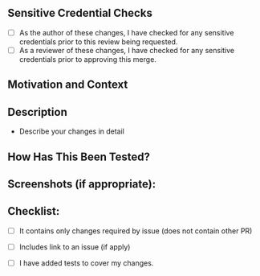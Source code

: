## Sensitive Credential Checks

- [ ] As the author of these changes, I have checked for any sensitive credentials prior to this review being requested.
- [ ] As a reviewer of these changes, I have checked for any sensitive credentials prior to approving this merge.

<!--- When merging the branch to dev please use the SQUASH AND MERGE --->

## Motivation and Context

<!--- Why is this change required? What problem does it solve? -->
<!--- If it fixes an open issue, please link to the issue here. -->

## Description

- Describe your changes in detail

## How Has This Been Tested?

<!--- Please describe in detail how you tested your changes. -->
<!--- Include details of your testing environment, and the tests you ran. -->
<!--- How does your change affect other areas of the code, etc. -->

## Screenshots (if appropriate):

## Checklist:

<!--- Go over all the following points, and put an `x` in all the boxes that apply. -->
<!--- If you're unsure about any of these, don't hesitate to ask. We're here to help! -->
- [ ] It contains only changes required by issue (does not contain other PR)
- [ ] Includes link to an issue (if apply)
- [ ] I have added tests to cover my changes.

